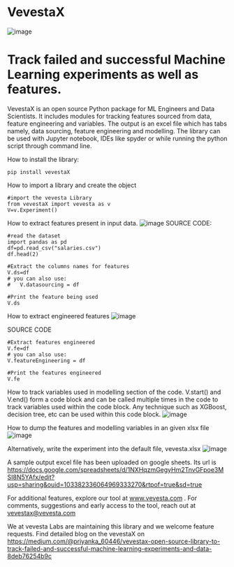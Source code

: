 # VevestaX

![image](https://user-images.githubusercontent.com/81908188/142753559-9f94639b-324b-4734-a183-cd7d2c97a3fc.png)

# Track failed and successful Machine Learning experiments as well as features.

VevestaX is an open source Python package for ML Engineers and Data Scientists.  It includes modules for tracking features sourced from data, feature engineering and variables. The output is an excel file which has tabs namely, data sourcing, feature engineering and modelling. The library can be used with Jupyter notebook, IDEs like spyder or while running the python script through command line.



How to install the library:
```
pip install vevestaX
```
How to import a library and create the object
```
#import the vevesta Library
from vevestaX import vevesta as v
V=v.Experiment()
```


How to extract features present in input data.
![image](https://user-images.githubusercontent.com/81908188/141691820-511ebba1-bc5a-4ce4-acd0-cd23ae3cd782.png)
SOURCE CODE:
```
#read the dataset
import pandas as pd
df=pd.read_csv("salaries.csv")
df.head(2)

#Extract the columns names for features
V.ds=df
# you can also use:
#   V.datasourcing = df

#Print the feature being used
V.ds
```

How to extract engineered features
![image](https://user-images.githubusercontent.com/81908188/140041279-7ecd6444-a9ba-4e87-a0e5-46435c759d18.png)

SOURCE CODE
```
#Extract features engineered
V.fe=df  
# you can also use:
V.featureEngineering = df

#Print the features engineered
V.fe
```
How to track variables used in modelling section of the code. V.start() and V.end() form a code block and can be called multiple times in the code to track variables used within the code block. Any technique such as XGBoost, decision tree, etc can be used within this code block.
![image](https://user-images.githubusercontent.com/81908188/140041422-97be7287-111d-40c3-bc8f-d921db90acf8.png)

How to dump the features and modelling variables in an given xlsx file
![image](https://user-images.githubusercontent.com/81908188/140653881-1698d7ba-1c0f-4879-8a96-a90123108165.png)

Alternatively, write the experiment into the default file, vevesta.xlsx
![image](https://user-images.githubusercontent.com/81908188/140653897-6654e94b-a332-49a2-a7b7-416cb5bded5c.png)


A sample output excel file has been uploaded on google sheets. Its url is https://docs.google.com/spreadsheets/d/1NXHqzmGegyHm2TnvGFpoe3MSI8N5YAfx/edit?usp=sharing&ouid=103382336064969333270&rtpof=true&sd=true



For additional features, explore our tool at www.vevesta.com . For comments, suggestions and early access to the tool, reach out at vevestax@vevesta.com

We at vevesta Labs are maintaining this library and we welcome feature requests. Find detailed blog on the vevestaX on https://medium.com/@priyanka_60446/vevestax-open-source-library-to-track-failed-and-successful-machine-learning-experiments-and-data-8deb76254b9c
